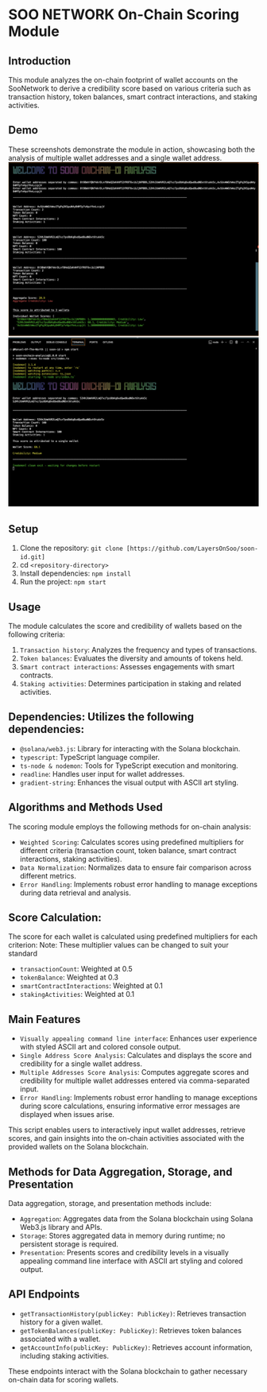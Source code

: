 # SOO NETWORK On-Chain Scoring Module

## Introduction

This module analyzes the on-chain footprint of wallet accounts on the SooNetwork to derive a credibility score based on various criteria such as transaction history, token balances, smart contract interactions, and staking activities.

## Demo

These screenshots demonstrate the module in action, showcasing both the analysis of multiple wallet addresses and a single wallet address.
![Multiple Wallet Demo Screenshot](./public/multiple-wallets-demo.png)
![Single Wallet Demo Screenshot](./public/single-wallets-demo.png)

## Setup

1. Clone the repository: `git clone [https://github.com/LayersOnSoo/soon-id.git]`
2. cd `<repository-directory>`
3. Install dependencies: `npm install`
4. Run the project: `npm start`

## Usage

The module calculates the score and credibility of wallets based on the following criteria:

1. `Transaction history`: Analyzes the frequency and types of transactions.
2. `Token balances`: Evaluates the diversity and amounts of tokens held.
3. `Smart contract interactions`: Assesses engagements with smart contracts.
4. `Staking activities`: Determines participation in staking and related activities.

## Dependencies: Utilizes the following dependencies:

- `@solana/web3.js`: Library for interacting with the Solana blockchain.
- `typescript`: TypeScript language compiler.
- `ts-node & nodemon`: Tools for TypeScript execution and monitoring.
- `readline`: Handles user input for wallet addresses.
- `gradient-string`: Enhances the visual output with ASCII art styling.

## Algorithms and Methods Used

The scoring module employs the following methods for on-chain analysis:

- `Weighted Scoring`: Calculates scores using predefined multipliers for different criteria (transaction count, token balance, smart contract interactions, staking activities).
- `Data Normalization`: Normalizes data to ensure fair comparison across different metrics.
- `Error Handling`: Implements robust error handling to manage exceptions during data retrieval and analysis.

## Score Calculation:

The score for each wallet is calculated using predefined multipliers for each criterion:
Note: These multiplier values can be changed to suit your standard

- `transactionCount`: Weighted at 0.5
- `tokenBalance`: Weighted at 0.3
- `smartContractInteractions`: Weighted at 0.1
- `stakingActivities`: Weighted at 0.1

## Main Features

- `Visually appealing command line interface`: Enhances user experience with styled ASCII art and colored console output.
- `Single Address Score Analysis`: Calculates and displays the score and credibility for a single wallet address.
- `Multiple Addresses Score Analysis`: Computes aggregate scores and credibility for multiple wallet addresses entered via comma-separated input.
- `Error Handling`: Implements robust error handling to manage exceptions during score calculations, ensuring informative error messages are displayed when issues arise.

This script enables users to interactively input wallet addresses, retrieve scores, and gain insights into the on-chain activities associated with the provided wallets on the Solana blockchain.

## Methods for Data Aggregation, Storage, and Presentation

Data aggregation, storage, and presentation methods include:

- `Aggregation`: Aggregates data from the Solana blockchain using Solana Web3.js library and APIs.
- `Storage`: Stores aggregated data in memory during runtime; no persistent storage is required.
- `Presentation`: Presents scores and credibility levels in a visually appealing command line interface with ASCII art styling and colored output.

## API Endpoints

- `getTransactionHistory(publicKey: PublicKey)`: Retrieves transaction history for a given wallet.
- `getTokenBalances(publicKey: PublicKey)`: Retrieves token balances associated with a wallet.
- `getAccountInfo(publicKey: PublicKey)`: Retrieves account information, including staking activities.

These endpoints interact with the Solana blockchain to gather necessary on-chain data for scoring wallets.
